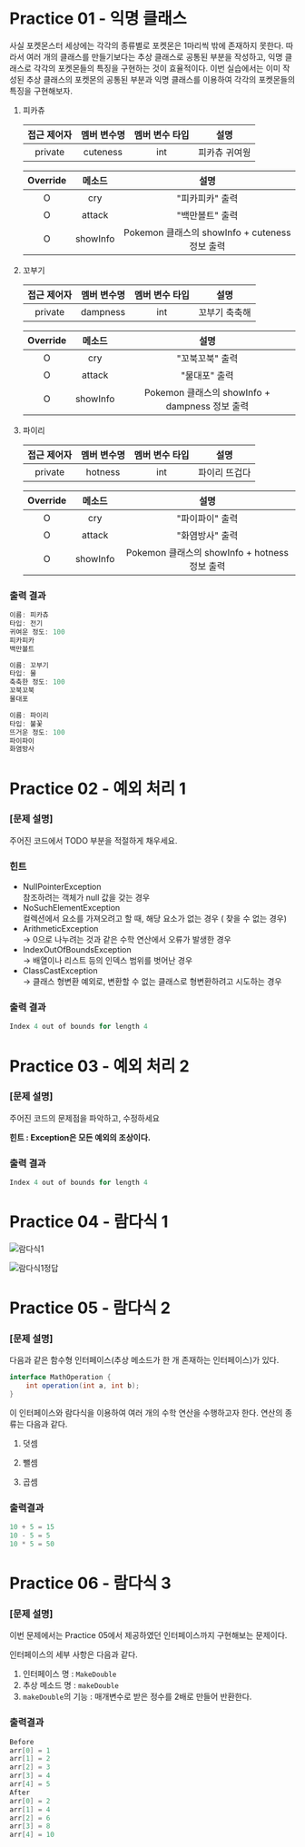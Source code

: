 # Practice 01 - 익명 클래스

사실 포켓몬스터 세상에는 각각의 종류별로 포켓몬은 1마리씩 밖에 존재하지 못한다. 따라서 여러 개의 클래스를 만들기보다는 추상 클래스로 공통된 부분을 작성하고, 익명 클래스로 각각의 포켓몬들의 특징을 구현하는 것이 효율적이다. 이번 실습에서는 이미 작성된 추상 클래스의 포켓몬의 공통된 부분과 익명 클래스를 이용하여 각각의 포켓몬들의 특징을 구현해보자.
 
1. 피카츄
 
    | 접근 제어자| 멤버 변수명 | 멤버 변수 타입 | 설명 |
    | :-----: | :-------: | :-------: | :---------: |
    | private |   cuteness  | int |   피카츄 귀여웡    |
    
    | Override | 메소드 | 설명 |
    | :--------: | :-------: | :---------: |
    | O |   cry    |   "피카피카" 출력    |
    | O |   attack    |   "백만볼트" 출력    |
    | O |   showInfo    |  Pokemon 클래스의 showInfo + cuteness 정보 출력   |

2. 꼬부기

     | 접근 제어자| 멤버 변수명 | 멤버 변수 타입 | 설명 |
     | :-----: | :-------: | :-------: | :---------: |
     | private |  dampness  | int  |   꼬부기 축축해   |
     
     | Override | 메소드 | 설명 |
     | :--------: | :-------: | :---------: |
     | O |   cry    |   "꼬북꼬북" 출력    |
     | O |   attack    |   "물대포" 출력    |
     | O |   showInfo    |  Pokemon 클래스의 showInfo + dampness 정보 출력   |

3. 파이리

     | 접근 제어자| 멤버 변수명 | 멤버 변수 타입 | 설명 |
     | :-----: | :-------: | :-------: | :---------: |
     | private |   hotness   | int |   파이리 뜨겁다   |
     
     | Override | 메소드 | 설명 |
     | :--------: | :-------: | :---------: |
     | O |   cry    |   "파이파이" 출력    |
     | O |   attack    |   "화염방사" 출력    |
     | O |   showInfo    |  Pokemon 클래스의 showInfo + hotness 정보 출력   |

### 출력 결과
    
```java
이름: 피카츄
타입: 전기
귀여운 정도: 100
피카피카
백만볼트

이름: 꼬부기
타입: 물
축축한 정도: 100
꼬북꼬북
물대포

이름: 파이리
타입: 불꽃
뜨거운 정도: 100
파이파이
화염방사
```

# Practice 02 - 예외 처리 1

### [문제 설명]

주어진 코드에서 TODO 부분을 적절하게 채우세요.
###  힌트
- NullPointerException<br>
   참조하려는 객체가 null 값을 갖는 경우
- NoSuchElementException <br>
 컬렉션에서 요소를 가져오려고 할 때, 해당 요소가 없는 경우 ( 찾을 수 없는 경우)
- ArithmeticException <br>
→ 0으로 나누려는 것과 같은 수학 연산에서 오류가 발생한 경우
- IndexOutOfBoundsException <br>
→ 배열이나 리스트 등의 인덱스 범위를 벗어난 경우
- ClassCastException <br>
→ 클래스 형변환 예외로, 변환할 수 없는 클래스로 형변환하려고 시도하는 경우

### 출력 결과

```java
Index 4 out of bounds for length 4
```

# Practice 03 - 예외 처리 2

### [문제 설명]

주어진 코드의 문제점을 파악하고, 수정하세요

**힌트 : Exception은 모든 예외의 조상이다.**

### 출력 결과

```java
Index 4 out of bounds for length 4 
```
# Practice 04 - 람다식 1
![람다식1](https://user-images.githubusercontent.com/107465938/236723666-50d8c715-fcd3-45eb-afbc-448889c7bc12.png)

![람다식1정답](https://user-images.githubusercontent.com/107465938/236723600-5c1e837f-6172-4eda-82ac-25b8ab6689e6.png)
# Practice 05 - 람다식 2

### [문제 설명]

다음과 같은 함수형 인터페이스(추상 메소드가 한 개 존재하는 인터페이스)가 있다. 
```java
interface MathOperation {
    int operation(int a, int b);
}
```

이 인터페이스와 람다식을 이용하여 여러 개의 수학 연산을 수행하고자 한다.
연산의 종류는 다음과 같다.

1. 덧셈

2. 뺄셈

3. 곱셈

### 출력결과

```java
10 + 5 = 15
10 - 5 = 5
10 * 5 = 50
```

# Practice 06 - 람다식 3

### [문제 설명]

이번 문제에서는 Practice 05에서 제공하였던 인터페이스까지 구현해보는 문제이다.

인터페이스의 세부 사항은 다음과 같다.
1. 인터페이스 명 : `MakeDouble`
2. 추상 메소드 명 : `makeDouble`
3. `makeDouble`의 기능 : 매개변수로 받은 정수를 2배로 만들어 반환한다.

### 출력결과

```java
Before
arr[0] = 1
arr[1] = 2
arr[2] = 3
arr[3] = 4
arr[4] = 5
After
arr[0] = 2
arr[1] = 4
arr[2] = 6
arr[3] = 8
arr[4] = 10
```